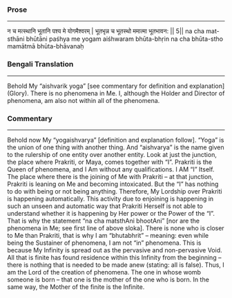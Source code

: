 ### Prose 
 --- 
न च मत्स्थानि भूतानि पश्य मे योगमैश्वरम् |
भूतभृन्न च भूतस्थो ममात्मा भूतभावन: || 5||
na cha mat-sthāni bhūtāni paśhya me yogam aiśhwaram
bhūta-bhṛin na cha bhūta-stho mamātmā bhūta-bhāvanaḥ

### Bengali Translation 
 --- 
Behold My “aishvarik yoga” [see commentary for definition and explanation] (Glory). There is no phenomena in Me. I, although the Holder and Director of phenomena, am also not within all of the phenomena.

### Commentary 
 --- 
Behold now My “yogaishvarya” [definition and explanation follow]. “Yoga” is the union of one thing with another thing. And “aishvarya” is the name given to the rulership of one entity over another entity. Look at just the junction, the place where Prakriti, or Maya, comes together with “I”. Prakriti is the Queen of phenomena, and I Am without any qualifications. I AM “I” Itself. The place where there is the joining of Me with Prakriti – at that junction, Prakriti is leaning on Me and becoming intoxicated. But the “I” has nothing to do with being or not being anything. Therefore, My Lordship over Prakriti is happening automatically. This activity due to enjoining is happening in such an unseen and automatic way that Prakriti Herself is not able to understand whether it is happening by Her power or the Power of the “I”. That is why the statement “na cha matsthAni bhootAni” [nor are the phenomena in Me; see first line of above sloka]. There is none who is closer to Me than Prakriti, that is why I am “bhutabhrit” – meaning: even while being the Sustainer of phenomena, I am not “in” phenomena. This is because My Infinity is spread out as the pervasive and non-pervasive Void. All that is finite has found residence within this Infinity from the beginning – there is nothing that is needed to be made anew (stating: all is false). Thus, I am the Lord of the creation of phenomena. The one in whose womb someone is born – that one is the mother of the one who is born. In the same way, the Mother of the finite is the Infinite.